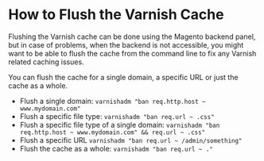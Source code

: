 <!-- source: https://support.hypernode.com/en/support/solutions/articles/48000982378-how-to-flush-the-varnish-cache/ -->
# How to Flush the Varnish Cache

Flushing the Varnish cache can be done using the Magento backend panel, but in case of problems, when the backend is not accessible, you might want to be able to flush the cache from the command line to fix any Varnish related caching issues.

You can flush the cache for a single domain, a specific URL or just the cache as a whole.

* Flush a single domain:
`varnishadm "ban req.http.host ~ www.mydomain.com"`
* Flush a specific file type:
`varnishadm "ban req.url ~ .css"`
* Flush a specific file type of a single domain:
`varnishadm "ban req.http.host ~ www.mydomain.com" && req.url ~ .css"`
* Flush a specific URL
`varnishadm "ban req.url ~ /admin/something"`
* Flush the cache as a whole:
`varnishadm "ban req.url ~ ."`

